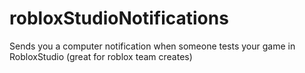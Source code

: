 # robloxStudioNotifications
Sends you a computer notification when someone tests your game in RobloxStudio (great for roblox team creates)
